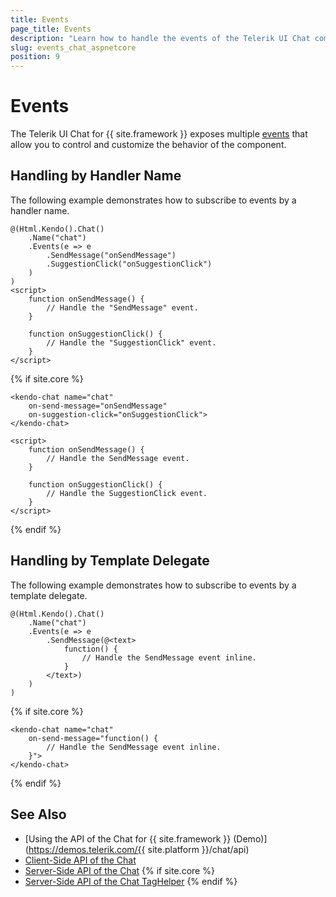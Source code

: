 ```yaml
---
title: Events
page_title: Events
description: "Learn how to handle the events of the Telerik UI Chat component for {{ site.framework }}."
slug: events_chat_aspnetcore
position: 9
---
```


# Events

The Telerik UI Chat for {{ site.framework }} exposes multiple [events](/api/kendo.mvc.ui.fluent/chateventbuilder) that allow you to control and customize the behavior of the component.

## Handling by Handler Name

The following example demonstrates how to subscribe to events by a handler name.

```HtmlHelper
@(Html.Kendo().Chat()
    .Name("chat")
    .Events(e => e
        .SendMessage("onSendMessage")
        .SuggestionClick("onSuggestionClick")
    )
)
<script>
    function onSendMessage() {
        // Handle the "SendMessage" event.
    }

    function onSuggestionClick() {
        // Handle the "SuggestionClick" event.
    }
</script>
```
{% if site.core %}
```TagHelper
<kendo-chat name="chat"
    on-send-message="onSendMessage"
    on-suggestion-click="onSuggestionClick">
</kendo-chat>

<script>
    function onSendMessage() {
        // Handle the SendMessage event.
    }

    function onSuggestionClick() {
        // Handle the SuggestionClick event.
    }
</script>
```
{% endif %}

## Handling by Template Delegate

The following example demonstrates how to subscribe to events by a template delegate.

```HtmlHelper
@(Html.Kendo().Chat()
    .Name("chat")
    .Events(e => e
        .SendMessage(@<text>
            function() {
                // Handle the SendMessage event inline.
            }
        </text>)
    )
)
```
{% if site.core %}
```TagHelper
<kendo-chat name="chat"
    on-send-message="function() {
        // Handle the SendMessage event inline.
    }">
</kendo-chat>
```
{% endif %}

## See Also

* [Using the API of the Chat for {{ site.framework }} (Demo)](https://demos.telerik.com/{{ site.platform }}/chat/api)
* [Client-Side API of the Chat](https://docs.telerik.com/kendo-ui/api/javascript/ui/chat)
* [Server-Side API of the Chat](/api/chat)
{% if site.core %}
* [Server-Side API of the Chat TagHelper](/api/taghelpers/chat)
{% endif %}
